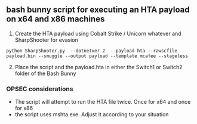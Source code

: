 ## bash bunny script for executing an HTA payload on x64 and x86 machines

1) Create the HTA payload using Cobalt Strike / Unicorn whatever and SharpShooter for evasion

```python SharpShooter.py  --dotnetver 2  --payload hta --rawscfile payload.bin --smuggle --output payload --template mcafee --stageless```

2) Place the script and the payload.hta in either the Switch1 or Switch2 folder of the Bash Bunny


### OPSEC considerations

- The script will attempt to run the HTA file twice. Once for x64 and once for x86
- the script uses mshta.exe. Adjust it according to your situation
